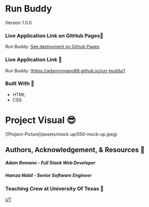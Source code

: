 # Run Buddy

Version 1.0.0

### Live Application Link on GitHub Pages👀
Run Buddy: [See deployment on Github Pages](https://adamromano89.github.io/run-buddy/)

### Live Application Link 👀
Run Buddy: [https://adamromano89.github.io/run-buddy/]
### Built With 🧰
- HTML 
- CSS

# Project Visual :sunglasses:
![Project-Picture](assets/mock up/050-mock-up.jpeg)

## Authors, Acknowledgement, & Resources 🤝
##### Adam Romano - Full Stack Web Developer
##### Hamza Nabil - Senior Software Engineer

### Teaching Crew at University Of Texas 🎉
[UT](https://www.utexas.edu/)